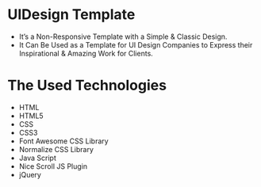 # UIDesign Template

* It’s a Non-Responsive Template with a Simple & Classic Design.
* It Can Be Used as a Template for UI Design Companies to Express their Inspirational & Amazing Work for Clients.

# The Used Technologies

* HTML
* HTML5
* CSS
* CSS3
* Font Awesome CSS Library
* Normalize CSS Library
* Java Script
* Nice Scroll JS Plugin
* jQuery
